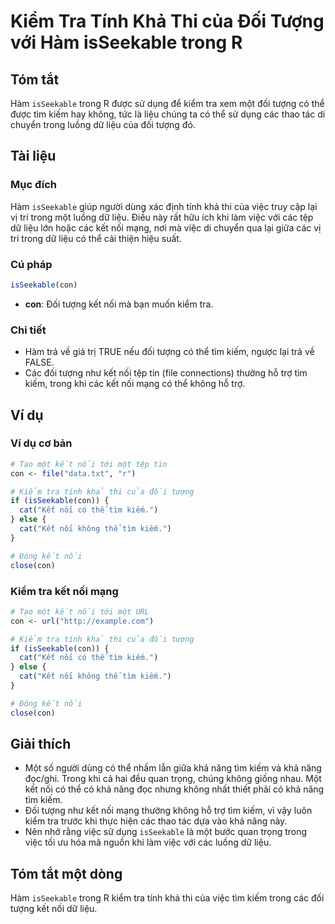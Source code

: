 <!--
Meta Description: # Kiểm Tra Tính Khả Thi của Đối Tượng với Hàm isSeekable trong R ## Tóm tắt Hàm `isSeekable` trong R được sử dụng để kiểm tra xem một đối tượng có thể...
Meta Keywords: kết, nối, thể, tìm, kiếm
-->

# Kiểm Tra Tính Khả Thi của Đối Tượng với Hàm isSeekable trong R

## Tóm tắt
Hàm `isSeekable` trong R được sử dụng để kiểm tra xem một đối tượng có thể được tìm kiếm hay không, tức là liệu chúng ta có thể sử dụng các thao tác di chuyển trong luồng dữ liệu của đối tượng đó.

## Tài liệu
### Mục đích
Hàm `isSeekable` giúp người dùng xác định tính khả thi của việc truy cập lại vị trí trong một luồng dữ liệu. Điều này rất hữu ích khi làm việc với các tệp dữ liệu lớn hoặc các kết nối mạng, nơi mà việc di chuyển qua lại giữa các vị trí trong dữ liệu có thể cải thiện hiệu suất.

### Cú pháp
```R
isSeekable(con)
```
- **con**: Đối tượng kết nối mà bạn muốn kiểm tra.

### Chi tiết
- Hàm trả về giá trị TRUE nếu đối tượng có thể tìm kiếm, ngược lại trả về FALSE.
- Các đối tượng như kết nối tệp tin (file connections) thường hỗ trợ tìm kiếm, trong khi các kết nối mạng có thể không hỗ trợ.

## Ví dụ
### Ví dụ cơ bản
```R
# Tạo một kết nối tới một tệp tin
con <- file("data.txt", "r")

# Kiểm tra tính khả thi của đối tượng
if (isSeekable(con)) {
  cat("Kết nối có thể tìm kiếm.")
} else {
  cat("Kết nối không thể tìm kiếm.")
}

# Đóng kết nối
close(con)
```

### Kiểm tra kết nối mạng
```R
# Tạo một kết nối tới một URL
con <- url("http://example.com")

# Kiểm tra tính khả thi của đối tượng
if (isSeekable(con)) {
  cat("Kết nối có thể tìm kiếm.")
} else {
  cat("Kết nối không thể tìm kiếm.")
}

# Đóng kết nối
close(con)
```

## Giải thích
- Một số người dùng có thể nhầm lẫn giữa khả năng tìm kiếm và khả năng đọc/ghi. Trong khi cả hai đều quan trọng, chúng không giống nhau. Một kết nối có thể có khả năng đọc nhưng không nhất thiết phải có khả năng tìm kiếm.
- Đối tượng như kết nối mạng thường không hỗ trợ tìm kiếm, vì vậy luôn kiểm tra trước khi thực hiện các thao tác dựa vào khả năng này.
- Nên nhớ rằng việc sử dụng `isSeekable` là một bước quan trọng trong việc tối ưu hóa mã nguồn khi làm việc với các luồng dữ liệu.

## Tóm tắt một dòng
Hàm `isSeekable` trong R kiểm tra tính khả thi của việc tìm kiếm trong các đối tượng kết nối dữ liệu.